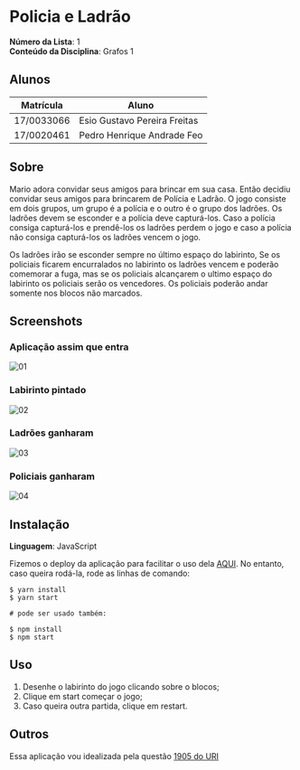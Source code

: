 # Policia e Ladrão

**Número da Lista**: 1<br>
**Conteúdo da Disciplina**: Grafos 1<br>

## Alunos

| Matrícula  | Aluno                        |
| ---------- | ---------------------------- |
| 17/0033066 | Esio Gustavo Pereira Freitas |
| 17/0020461 | Pedro Henrique Andrade Feo   |

## Sobre

Mario adora convidar seus amigos para brincar em sua casa. Então decidiu convidar seus amigos para brincarem de Polícia e Ladrão. O jogo consiste em dois grupos, um grupo é a polícia e o outro é o grupo dos ladrões. Os ladrões devem se esconder e a polícia deve capturá-los. Caso a polícia consiga capturá-los e prendê-los os ladrões perdem o jogo e caso a polícia não consiga capturá-los os ladrões vencem o jogo.

Os ladrões irão se esconder sempre no último espaço do labirinto, Se os policiais ficarem encurralados no labirinto os ladrões vencem e poderão comemorar a fuga, mas se os policiais alcançarem o ultimo espaço do labirinto os policiais serão os vencedores. Os policiais poderão andar somente nos blocos não marcados.

## Screenshots

### Aplicação assim que entra

![01](../img/01.png)

### Labirinto pintado

![02](../img/02.png)

### Ladrões ganharam

![03](../img/03.png)

### Policiais ganharam

![04](../img/04.png)

## Instalação

**Linguagem**: JavaScript<br>

Fizemos o deploy da aplicação para facilitar o uso dela [AQUI](https://policia-ladrao.netlify.app/).
No entanto, caso queira rodá-la, rode as linhas de comando:

```ssh
$ yarn install
$ yarn start

# pode ser usado também:

$ npm install
$ npm start
```

## Uso

1. Desenhe o labirinto do jogo clicando sobre o blocos;
2. Clique em start começar o jogo;
3. Caso queira outra partida, clique em restart.

## Outros

Essa aplicação vou idealizada pela questão [1905 do URI](https://www.urionlinejudge.com.br/judge/pt/problems/view/1905)
